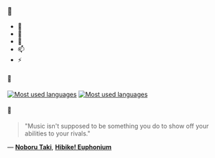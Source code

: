 ### 👋

- 🔭
- 🌱
- 💬
- 📫
- ⚡

#### 🧏

[![Most used languages](https://github-readme-stats-aynah.vercel.app/api/top-langs/?username=aynh&theme=solarized-dark&langs_count=6&layout=compact&hide_title=true)](https://github.com/anuraghazra/github-readme-stats#gh-dark-mode-only)
[![Most used languages](https://github-readme-stats-aynah.vercel.app/api/top-langs/?username=aynh&theme=solarized-light&langs_count=6&layout=compact&hide_title=true)](https://github.com/anuraghazra/github-readme-stats#gh-light-mode-only)

#### 💬

> "Music isn't supposed to be something you do to show off your abilities to your rivals."

&mdash; [**Noboru Taki**](https://myanimelist.net/character.php?q=Noboru%20Taki&cat=character), [**Hibike! Euphonium**](https://myanimelist.net/search/all?q=Hibike!%20Euphonium&cat=all)
